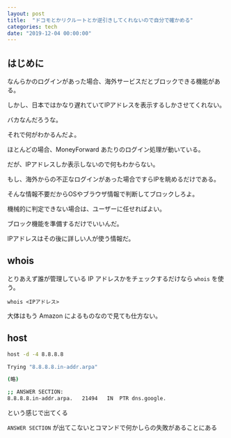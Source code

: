 ```yaml
---
layout: post
title:  "ドコモとかリクルートとか逆引きしてくれないので自分で確かめる"
categories: tech
date: "2019-12-04 00:00:00"
---
```


## はじめに

なんらかのログインがあった場合、海外サービスだとブロックできる機能がある。

しかし、日本ではかなり遅れていてIPアドレスを表示するしかさせてくれない。

バカなんだろうな。

それで何がわかるんだよ。

ほとんどの場合、MoneyForward あたりのログイン処理が動いている。

だが、IPアドレスしか表示しないので何もわからない。

もし、海外からの不正なログインがあった場合ですらIPを眺めるだけである。

そんな情報不要だからOSやブラウザ情報で判断してブロックしろよ。

機械的に判定できない場合は、ユーザーに任せればよい。

ブロック機能を準備するだけでいいんだ。

IPアドレスはその後に詳しい人が使う情報だ。

## whois

とりあえず誰が管理している IP アドレスかをチェックするだけなら `whois` を使う。

```
whois <IPアドレス>
```

大体はもう Amazon によるものなので見ても仕方ない。

## host

```sh
host -d -4 8.8.8.8
```

```sh
Trying "8.8.8.8.in-addr.arpa"

(略)

;; ANSWER SECTION:
8.8.8.8.in-addr.arpa.	21494	IN	PTR	dns.google.
```

という感じで出てくる

`ANSWER SECTION` が出てこないとコマンドで何かしらの失敗があることにある